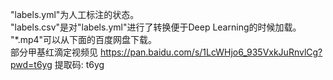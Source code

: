
"labels.yml"为人工标注的状态。  
"labels.csv"是对"labels.yml"进行了转换便于Deep Learning的时候加载。  
"*.mp4"可以从下面的百度网盘下载。   
部分甲基红滴定视频见 https://pan.baidu.com/s/1LcWHjo6_935VxkJuRnvlCg?pwd=t6yg 提取码: t6yg